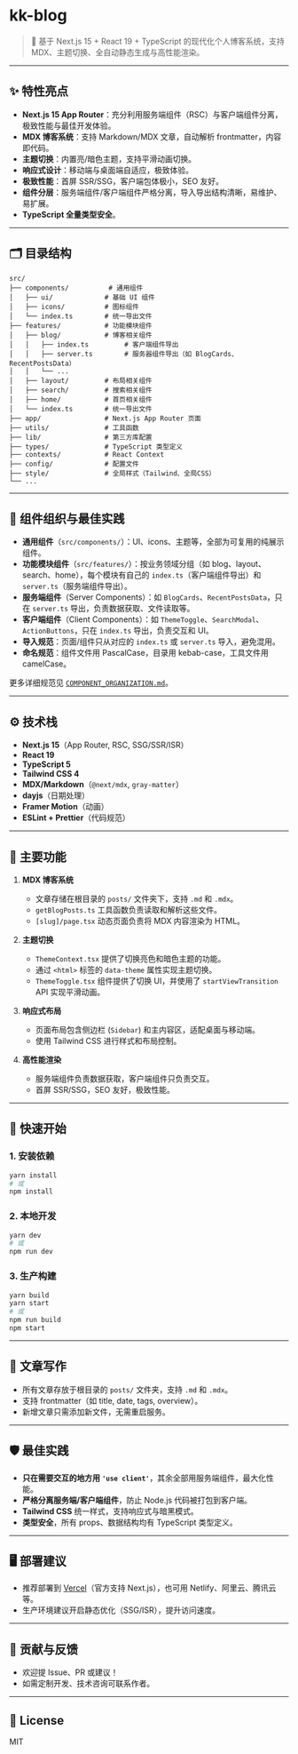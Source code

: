 # kk-blog

> 🚀 基于 Next.js 15 + React 19 + TypeScript 的现代化个人博客系统，支持 MDX、主题切换、全自动静态生成与高性能渲染。

---

## ✨ 特性亮点

- **Next.js 15 App Router**：充分利用服务端组件（RSC）与客户端组件分离，极致性能与最佳开发体验。
- **MDX 博客系统**：支持 Markdown/MDX 文章，自动解析 frontmatter，内容即代码。
- **主题切换**：内置亮/暗色主题，支持平滑动画切换。
- **响应式设计**：移动端与桌面端自适应，极致体验。
- **极致性能**：首屏 SSR/SSG，客户端包体极小，SEO 友好。
- **组件分层**：服务端组件/客户端组件严格分离，导入导出结构清晰，易维护、易扩展。
- **TypeScript 全量类型安全**。

---

## 🗂️ 目录结构

```
src/
├── components/          # 通用组件
│   ├── ui/             # 基础 UI 组件
│   ├── icons/          # 图标组件
│   └── index.ts        # 统一导出文件
├── features/           # 功能模块组件
│   ├── blog/           # 博客相关组件
│   │   ├── index.ts         # 客户端组件导出
│   │   ├── server.ts        # 服务器组件导出（如 BlogCards、RecentPostsData）
│   │   └── ...
│   ├── layout/         # 布局相关组件
│   ├── search/         # 搜索相关组件
│   ├── home/           # 首页相关组件
│   └── index.ts        # 统一导出文件
├── app/                # Next.js App Router 页面
├── utils/              # 工具函数
├── lib/                # 第三方库配置
├── types/              # TypeScript 类型定义
├── contexts/           # React Context
├── config/             # 配置文件
├── style/              # 全局样式（Tailwind、全局CSS）
└── ...
```

---

## 🧩 组件组织与最佳实践

- **通用组件**（`src/components/`）：UI、icons、主题等，全部为可复用的纯展示组件。
- **功能模块组件**（`src/features/`）：按业务领域分组（如 blog、layout、search、home），每个模块有自己的 `index.ts`（客户端组件导出）和 `server.ts`（服务端组件导出）。
- **服务端组件**（Server Components）：如 `BlogCards`、`RecentPostsData`，只在 `server.ts` 导出，负责数据获取、文件读取等。
- **客户端组件**（Client Components）：如 `ThemeToggle`、`SearchModal`、`ActionButtons`，只在 `index.ts` 导出，负责交互和 UI。
- **导入规范**：页面/组件只从对应的 `index.ts` 或 `server.ts` 导入，避免混用。
- **命名规范**：组件文件用 PascalCase，目录用 kebab-case，工具文件用 camelCase。

更多详细规范见 [`COMPONENT_ORGANIZATION.md`](./COMPONENT_ORGANIZATION.md)。

---

## ⚙️ 技术栈

- **Next.js 15**（App Router, RSC, SSG/SSR/ISR）
- **React 19**
- **TypeScript 5**
- **Tailwind CSS 4**
- **MDX/Markdown**（`@next/mdx`, `gray-matter`）
- **dayjs**（日期处理）
- **Framer Motion**（动画）
- **ESLint + Prettier**（代码规范）

---

## 📝 主要功能

1. **MDX 博客系统**
   - 文章存储在根目录的 `posts/` 文件夹下，支持 `.md` 和 `.mdx`。
   - `getBlogPosts.ts` 工具函数负责读取和解析这些文件。
   - `[slug]/page.tsx` 动态页面负责将 MDX 内容渲染为 HTML。

2. **主题切换**
   - `ThemeContext.tsx` 提供了切换亮色和暗色主题的功能。
   - 通过 `<html>` 标签的 `data-theme` 属性实现主题切换。
   - `ThemeToggle.tsx` 组件提供了切换 UI，并使用了 `startViewTransition` API 实现平滑动画。

3. **响应式布局**
   - 页面布局包含侧边栏 (`Sidebar`) 和主内容区，适配桌面与移动端。
   - 使用 Tailwind CSS 进行样式和布局控制。

4. **高性能渲染**
   - 服务端组件负责数据获取，客户端组件只负责交互。
   - 首屏 SSR/SSG，SEO 友好，极致性能。

---

## 🚀 快速开始

### 1. 安装依赖

```bash
yarn install
# 或
npm install
```

### 2. 本地开发

```bash
yarn dev
# 或
npm run dev
```

### 3. 生产构建

```bash
yarn build
yarn start
# 或
npm run build
npm start
```

---

## 📝 文章写作

- 所有文章存放于根目录的 `posts/` 文件夹，支持 `.md` 和 `.mdx`。
- 支持 frontmatter（如 title, date, tags, overview）。
- 新增文章只需添加新文件，无需重启服务。

---

## 🛡️ 最佳实践

- **只在需要交互的地方用 `'use client'`**，其余全部用服务端组件，最大化性能。
- **严格分离服务端/客户端组件**，防止 Node.js 代码被打包到客户端。
- **Tailwind CSS** 统一样式，支持响应式与暗黑模式。
- **类型安全**，所有 props、数据结构均有 TypeScript 类型定义。

---

## 🖥️ 部署建议

- 推荐部署到 [Vercel](https://vercel.com/)（官方支持 Next.js），也可用 Netlify、阿里云、腾讯云等。
- 生产环境建议开启静态优化（SSG/ISR），提升访问速度。

---

## 🤝 贡献与反馈

- 欢迎提 Issue、PR 或建议！
- 如需定制开发、技术咨询可联系作者。

---

## 📄 License

MIT
